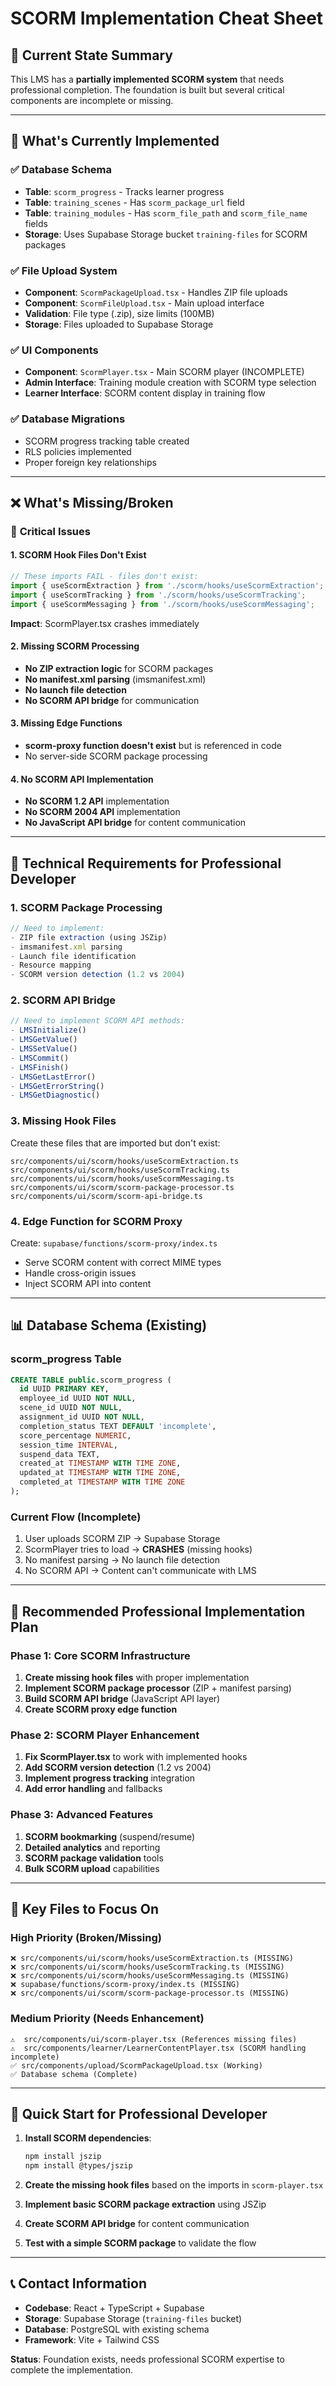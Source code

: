 # SCORM Implementation Cheat Sheet

## 🎯 **Current State Summary**
This LMS has a **partially implemented SCORM system** that needs professional completion. The foundation is built but several critical components are incomplete or missing.

---

## 📁 **What's Currently Implemented**

### ✅ **Database Schema**
- **Table**: `scorm_progress` - Tracks learner progress
- **Table**: `training_scenes` - Has `scorm_package_url` field
- **Table**: `training_modules` - Has `scorm_file_path` and `scorm_file_name` fields
- **Storage**: Uses Supabase Storage bucket `training-files` for SCORM packages

### ✅ **File Upload System**
- **Component**: `ScormPackageUpload.tsx` - Handles ZIP file uploads
- **Component**: `ScormFileUpload.tsx` - Main upload interface
- **Validation**: File type (.zip), size limits (100MB)
- **Storage**: Files uploaded to Supabase Storage

### ✅ **UI Components**
- **Component**: `ScormPlayer.tsx` - Main SCORM player (INCOMPLETE)
- **Admin Interface**: Training module creation with SCORM type selection
- **Learner Interface**: SCORM content display in training flow

### ✅ **Database Migrations**
- SCORM progress tracking table created
- RLS policies implemented
- Proper foreign key relationships

---

## ❌ **What's Missing/Broken**

### 🚨 **Critical Issues**

#### 1. **SCORM Hook Files Don't Exist**
```typescript
// These imports FAIL - files don't exist:
import { useScormExtraction } from './scorm/hooks/useScormExtraction';
import { useScormTracking } from './scorm/hooks/useScormTracking';
import { useScormMessaging } from './scorm/hooks/useScormMessaging';
```
**Impact**: ScormPlayer.tsx crashes immediately

#### 2. **Missing SCORM Processing**
- **No ZIP extraction logic** for SCORM packages
- **No manifest.xml parsing** (imsmanifest.xml)
- **No launch file detection**
- **No SCORM API bridge** for communication

#### 3. **Missing Edge Functions**
- **scorm-proxy function doesn't exist** but is referenced in code
- No server-side SCORM package processing

#### 4. **No SCORM API Implementation**
- **No SCORM 1.2 API** implementation
- **No SCORM 2004 API** implementation
- **No JavaScript API bridge** for content communication

---

## 🔧 **Technical Requirements for Professional Developer**

### **1. SCORM Package Processing**
```typescript
// Need to implement:
- ZIP file extraction (using JSZip)
- imsmanifest.xml parsing
- Launch file identification
- Resource mapping
- SCORM version detection (1.2 vs 2004)
```

### **2. SCORM API Bridge**
```typescript
// Need to implement SCORM API methods:
- LMSInitialize()
- LMSGetValue()
- LMSSetValue()
- LMSCommit()
- LMSFinish()
- LMSGetLastError()
- LMSGetErrorString()
- LMSGetDiagnostic()
```

### **3. Missing Hook Files**
Create these files that are imported but don't exist:
```
src/components/ui/scorm/hooks/useScormExtraction.ts
src/components/ui/scorm/hooks/useScormTracking.ts
src/components/ui/scorm/hooks/useScormMessaging.ts
src/components/ui/scorm/scorm-package-processor.ts
src/components/ui/scorm/scorm-api-bridge.ts
```

### **4. Edge Function for SCORM Proxy**
Create: `supabase/functions/scorm-proxy/index.ts`
- Serve SCORM content with correct MIME types
- Handle cross-origin issues
- Inject SCORM API into content

---

## 📊 **Database Schema (Existing)**

### **scorm_progress Table**
```sql
CREATE TABLE public.scorm_progress (
  id UUID PRIMARY KEY,
  employee_id UUID NOT NULL,
  scene_id UUID NOT NULL,
  assignment_id UUID NOT NULL,
  completion_status TEXT DEFAULT 'incomplete',
  score_percentage NUMERIC,
  session_time INTERVAL,
  suspend_data TEXT,
  created_at TIMESTAMP WITH TIME ZONE,
  updated_at TIMESTAMP WITH TIME ZONE,
  completed_at TIMESTAMP WITH TIME ZONE
);
```

### **Current Flow (Incomplete)**
1. User uploads SCORM ZIP → Supabase Storage
2. ScormPlayer tries to load → **CRASHES** (missing hooks)
3. No manifest parsing → No launch file detection
4. No SCORM API → Content can't communicate with LMS

---

## 🎯 **Recommended Professional Implementation Plan**

### **Phase 1: Core SCORM Infrastructure**
1. **Create missing hook files** with proper implementation
2. **Implement SCORM package processor** (ZIP + manifest parsing)
3. **Build SCORM API bridge** (JavaScript API layer)
4. **Create SCORM proxy edge function**

### **Phase 2: SCORM Player Enhancement**
1. **Fix ScormPlayer.tsx** to work with implemented hooks
2. **Add SCORM version detection** (1.2 vs 2004)
3. **Implement progress tracking** integration
4. **Add error handling** and fallbacks

### **Phase 3: Advanced Features**
1. **SCORM bookmarking** (suspend/resume)
2. **Detailed analytics** and reporting
3. **SCORM package validation** tools
4. **Bulk SCORM upload** capabilities

---

## 🔗 **Key Files to Focus On**

### **High Priority (Broken/Missing)**
```
❌ src/components/ui/scorm/hooks/useScormExtraction.ts (MISSING)
❌ src/components/ui/scorm/hooks/useScormTracking.ts (MISSING)  
❌ src/components/ui/scorm/hooks/useScormMessaging.ts (MISSING)
❌ supabase/functions/scorm-proxy/index.ts (MISSING)
❌ src/components/ui/scorm/scorm-package-processor.ts (MISSING)
```

### **Medium Priority (Needs Enhancement)**
```
⚠️  src/components/ui/scorm-player.tsx (References missing files)
⚠️  src/components/learner/LearnerContentPlayer.tsx (SCORM handling incomplete)
✅ src/components/upload/ScormPackageUpload.tsx (Working)
✅ Database schema (Complete)
```

---

## 🚀 **Quick Start for Professional Developer**

1. **Install SCORM dependencies**:
   ```bash
   npm install jszip
   npm install @types/jszip
   ```

2. **Create the missing hook files** based on the imports in `scorm-player.tsx`

3. **Implement basic SCORM package extraction** using JSZip

4. **Create SCORM API bridge** for content communication

5. **Test with a simple SCORM package** to validate the flow

---

## 📞 **Contact Information**
- **Codebase**: React + TypeScript + Supabase
- **Storage**: Supabase Storage (`training-files` bucket)
- **Database**: PostgreSQL with existing schema
- **Framework**: Vite + Tailwind CSS

**Status**: Foundation exists, needs professional SCORM expertise to complete the implementation.